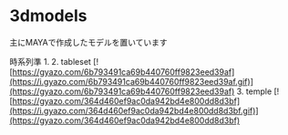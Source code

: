 

# 3dmodels
主にMAYAで作成したモデルを置いています

時系列準
1. 
2. tableset
[![https://gyazo.com/6b793491ca69b440760ff9823eed39af](https://i.gyazo.com/6b793491ca69b440760ff9823eed39af.gif)](https://gyazo.com/6b793491ca69b440760ff9823eed39af)
3. temple
[![https://gyazo.com/364d460ef9ac0da942bd4e800dd8d3bf](https://i.gyazo.com/364d460ef9ac0da942bd4e800dd8d3bf.gif)](https://gyazo.com/364d460ef9ac0da942bd4e800dd8d3bf)
